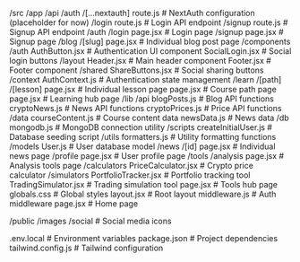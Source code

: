 /src
  /app
    /api
      /auth
        /[...nextauth]
          route.js         # NextAuth configuration (placeholder for now)
        /login
          route.js        # Login API endpoint
        /signup
          route.js        # Signup API endpoint
    /auth
      /login
        page.jsx         # Login page
      /signup
        page.jsx         # Signup page
    /blog
      /[slug]
        page.jsx         # Individual blog post page
    /components
      /auth
        AuthButton.jsx   # Authentication UI component
        SocialLogin.jsx  # Social login buttons
      /layout
        Header.jsx       # Main header component
        Footer.jsx       # Footer component
      /shared
        ShareButtons.jsx # Social sharing buttons
    /context
      AuthContext.js    # Authentication state management
    /learn
      /[path]
        /[lesson]
          page.jsx      # Individual lesson page
        page.jsx        # Course path page
      page.jsx          # Learning hub page
    /lib
      /api
        blogPosts.js    # Blog API functions
        cryptoNews.js   # News API functions
        cryptoPrices.js # Price API functions
      /data
        courseContent.js # Course content data
        newsData.js     # News data
      /db
        mongodb.js      # MongoDB connection utility
      /scripts
        createInitialUser.js # Database seeding script
      /utils
        formatters.js   # Utility formatting functions
    /models
      User.js          # User database model
    /news
      /[id]
        page.jsx       # Individual news page
    /profile
      page.jsx        # User profile page
    /tools
      /analysis
        page.jsx      # Analysis tools page
      /calculators
        PriceCalculator.jsx # Crypto price calculator
      /simulators
        PortfolioTracker.jsx  # Portfolio tracking tool
        TradingSimulator.jsx  # Trading simulation tool
      page.jsx        # Tools hub page
    globals.css       # Global styles
    layout.jsx        # Root layout
    middleware.js     # Auth middleware
    page.jsx         # Home page

/public
  /images
    /social          # Social media icons
  
.env.local          # Environment variables
package.json        # Project dependencies
tailwind.config.js  # Tailwind configuration 